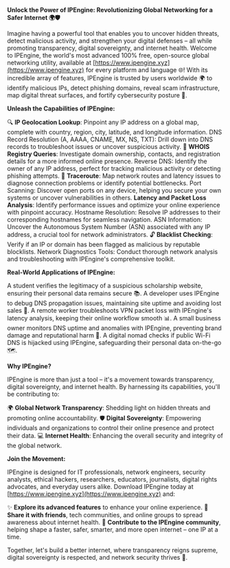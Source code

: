 **Unlock the Power of IPEngine: Revolutionizing Global Networking for a Safer Internet 🌍🛡️**

Imagine having a powerful tool that enables you to uncover hidden threats, detect malicious activity, and strengthen your digital defenses – all while promoting transparency, digital sovereignty, and internet health. Welcome to IPEngine, the world's most advanced 100% free, open-source global networking utility, available at [https://www.ipengine.xyz](https://www.ipengine.xyz) for every platform and language 🌐! With its incredible array of features, IPEngine is trusted by users worldwide 🌍 to identify malicious IPs, detect phishing domains, reveal scam infrastructure, map digital threat surfaces, and fortify cybersecurity posture 🔐.

**Unleash the Capabilities of IPEngine:**

🔍 **IP Geolocation Lookup**: Pinpoint any IP address on a global map, complete with country, region, city, latitude, and longitude information.
DNS Record Resolution (A, AAAA, CNAME, MX, NS, TXT): Drill down into DNS records to troubleshoot issues or uncover suspicious activity.
📡 **WHOIS Registry Queries**: Investigate domain ownership, contacts, and registration details for a more informed online presence.
Reverse DNS: Identify the owner of any IP address, perfect for tracking malicious activity or detecting phishing attempts.
🚀 **Traceroute**: Map network routes and latency issues to diagnose connection problems or identify potential bottlenecks.
Port Scanning: Discover open ports on any device, helping you secure your own systems or uncover vulnerabilities in others.
**Latency and Packet Loss Analysis**: Identify performance issues and optimize your online experience with pinpoint accuracy.
Hostname Resolution: Resolve IP addresses to their corresponding hostnames for seamless navigation.
ASN Information: Uncover the Autonomous System Number (ASN) associated with any IP address, a crucial tool for network administrators.
🔓 **Blacklist Checking**: Verify if an IP or domain has been flagged as malicious by reputable blocklists.
Network Diagnostics Tools: Conduct thorough network analysis and troubleshooting with IPEngine's comprehensive toolkit.

**Real-World Applications of IPEngine:**

A student verifies the legitimacy of a suspicious scholarship website, ensuring their personal data remains secure 📚.
A developer uses IPEngine to debug DNS propagation issues, maintaining site uptime and avoiding lost sales 💸.
A remote worker troubleshoots VPN packet loss with IPEngine's latency analysis, keeping their online workflow smooth 📊.
A small business owner monitors DNS uptime and anomalies with IPEngine, preventing brand damage and reputational harm 🏢.
A digital nomad checks if public Wi-Fi DNS is hijacked using IPEngine, safeguarding their personal data on-the-go 🗺️.

**Why IPEngine?**

IPEngine is more than just a tool – it's a movement towards transparency, digital sovereignty, and internet health. By harnessing its capabilities, you'll be contributing to:

🌍 **Global Network Transparency**: Shedding light on hidden threats and promoting online accountability.
🛡️ **Digital Sovereignty**: Empowering individuals and organizations to control their online presence and protect their data.
💻 **Internet Health**: Enhancing the overall security and integrity of the global network.

**Join the Movement:**

IPEngine is designed for IT professionals, network engineers, security analysts, ethical hackers, researchers, educators, journalists, digital rights advocates, and everyday users alike. Download IPEngine today at [https://www.ipengine.xyz](https://www.ipengine.xyz) and:

✨ **Explore its advanced features** to enhance your online experience.
💬 **Share it with friends**, tech communities, and online groups to spread awareness about internet health.
🌟 **Contribute to the IPEngine community**, helping shape a faster, safer, smarter, and more open internet – one IP at a time.

Together, let's build a better internet, where transparency reigns supreme, digital sovereignty is respected, and network security thrives 🚀.